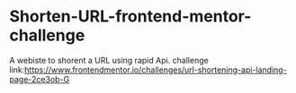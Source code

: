 # Shorten-URL-frontend-mentor-challenge
A webiste to shorent a URL using rapid Api.
challenge link:https://www.frontendmentor.io/challenges/url-shortening-api-landing-page-2ce3ob-G
